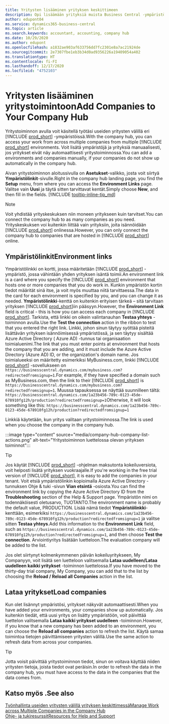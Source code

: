 ```yaml
---
title: Yritysten lisääminen yrityksen keskittimeen
description: Opi lisäämään yrityksiä muista Business Central -ympäristöistä yritystoimintoon, jotta voit hallita eri ympäristöjen välisiä töitä.
author: edupont04
ms.service: dynamics365-business-central
ms.topic: article
ms.search.keywords: accountant, accounting, company hub
ms.date: 10/29/2020
ms.author: edupont
ms.openlocfilehash: a1832ae903af633756dd7fc2301e8a7ac21924de
ms.sourcegitcommit: 2e7307fbe1eb3b34d0ad9356226a19409054a402
ms.translationtype: HT
ms.contentlocale: fi-FI
ms.lasthandoff: 12/17/2020
ms.locfileid: "4752103"
---
```

# <a name="add-companies-to-your-company-hub"></a><span data-ttu-id="91a2f-103">Yritysten lisääminen yritystoimintoon</span><span class="sxs-lookup"><span data-stu-id="91a2f-103">Add Companies to Your Company Hub</span></span>

<span data-ttu-id="91a2f-104">Yritystoiminnon avulla voit käsitellä työtäsi useiden yritysten välillä eri [!INCLUDE [prod_short](includes/prod_short.md)] -ympäristöissä.</span><span class="sxs-lookup"><span data-stu-id="91a2f-104">With the company hub, you can access your work from across multiple companies from multiple [!INCLUDE [prod_short](includes/prod_short.md)] environments.</span></span> <span data-ttu-id="91a2f-105">Voit lisätä ympäristöjä ja yrityksiä manuaalisesti, jos yritykset eivät näy automaattisesti yritystoiminnossa.</span><span class="sxs-lookup"><span data-stu-id="91a2f-105">You can add a environments and companies manually, if your companies do not show up automatically in the company hub.</span></span>  

<span data-ttu-id="91a2f-106">Aivan yritystoiminnon aloitussivulla on **Asetukset**-valikko, josta voit siirtyä **Ympäristölinkit**-sivulle.</span><span class="sxs-lookup"><span data-stu-id="91a2f-106">Right in the company hub landing page, you find the **Setup** menu, from where you can access the **Environment Links** page.</span></span> <span data-ttu-id="91a2f-107">Valitse vain **Uusi** ja täytä sitten tarvittavat kentät.</span><span class="sxs-lookup"><span data-stu-id="91a2f-107">Simply choose **New**, and then fill in the fields.</span></span> [!INCLUDE [tooltip-inline-tip_md](includes/tooltip-inline-tip_md.md)]  

> [!NOTE]
> <span data-ttu-id="91a2f-108">Voit yhdistää yrityskeskuksen niin moneen yritykseen kuin tarvitset.</span><span class="sxs-lookup"><span data-stu-id="91a2f-108">You can connect the company hub to as many companies as you need.</span></span> <span data-ttu-id="91a2f-109">Yrityskeskuksen voi kuitenkin liittää vain yrityksiin, joita isännöidään [!INCLUDE [prod_short](includes/prod_short.md)] onlinessa.</span><span class="sxs-lookup"><span data-stu-id="91a2f-109">However, you can only connect the company hub to companies that are hosted in [!INCLUDE [prod_short](includes/prod_short.md)] online.</span></span>

## <a name="environment-links"></a><span data-ttu-id="91a2f-110">Ympäristölinkit</span><span class="sxs-lookup"><span data-stu-id="91a2f-110">Environment links</span></span>

<span data-ttu-id="91a2f-111">Ympäristölinkki on kortti, jossa määritetään [!INCLUDE [prod_short](includes/prod_short.md)] -ympäristö, jossa vähintään yhden yrityksen isäntä toimii.</span><span class="sxs-lookup"><span data-stu-id="91a2f-111">An environment link is a card where you specify the [!INCLUDE [prod_short](includes/prod_short.md)] environment that hosts one or more companies that you do work in.</span></span> <span data-ttu-id="91a2f-112">Kunkin ympäristön kortin tiedot määrität sinä itse, ja voit myös muuttaa niitä tarvittaessa.</span><span class="sxs-lookup"><span data-stu-id="91a2f-112">The data in the card for each environment is specified by you, and you can change it as needed.</span></span> <span data-ttu-id="91a2f-113">**Ympäristölinkki**-kenttä on kuitenkin erityisen tärkeä – sitä tarvitaan yrityksen [!INCLUDE [prod_short](includes/prod_short.md)]iin pääsyyn.</span><span class="sxs-lookup"><span data-stu-id="91a2f-113">However, the **Environment Link** field is critical - this is how you can access each company in [!INCLUDE [prod_short](includes/prod_short.md)].</span></span> <span data-ttu-id="91a2f-114">Tarkista, että linkki on oikein valintanauhan **Testaa yhteys** -toiminnon avulla.</span><span class="sxs-lookup"><span data-stu-id="91a2f-114">Use the **Test the connection** action in the ribbon to test that you entered the right link.</span></span> <span data-ttu-id="91a2f-115">Linkki, johon sinun täytyy syöttää pisteitä lisättävän yrityksen isännöimisessä ympäristössä, ja sen täytyy sisältää Azure Active Directory ( Azure AD) -tunnus tai organisaation toimialuenimi.</span><span class="sxs-lookup"><span data-stu-id="91a2f-115">The link that you must enter points at environment that hosts the company that you are adding, and it must include the Azure Active Directory (Azure AD) ID, or the organization's domain name.</span></span> <span data-ttu-id="91a2f-116">Jos toimialueeksi on määritetty esimerkiksi MyBusiness.com, linkki [!INCLUDE [prod_short](includes/prod_short.md)] -sovellukseen on ```https://businesscentral.dynamics.com/mybusiness.com?redirectedfromsignup=1```.</span><span class="sxs-lookup"><span data-stu-id="91a2f-116">For example, if they have specified a domain such as MyBusiness.com, then the link to their [!INCLUDE [prod_short](includes/prod_short.md)] is ```https://businesscentral.dynamics.com/mybusiness.com?redirectedfromsignup=1```.</span></span> <span data-ttu-id="91a2f-117">Muussa tapauksessa se näyttää suunnilleen tältä: ```https://businesscentral.dynamics.com/1a23b456-789c-0123-45de-678910fg12h/production?redirectedfromsignup=1```</span><span class="sxs-lookup"><span data-stu-id="91a2f-117">Otherwise, it will look something like this: ```https://businesscentral.dynamics.com/1a23b456-789c-0123-45de-678910fg12h/production?redirectedfromsignup=1```</span></span>  

<span data-ttu-id="91a2f-118">Linkkiä käytetään, kun yritys valitaan yritystoiminnossa.</span><span class="sxs-lookup"><span data-stu-id="91a2f-118">The link is used when you choose the company in the company hub.</span></span>  

:::image type="content" source="media/company-hub-company-list-actions.png" alt-text="Yritystoiminnon luettelossa olevan yrityksen toiminnot":::

> [!TIP]
> <span data-ttu-id="91a2f-120">Jos käytät [!INCLUDE [prod_short](includes/prod_short.md)] -ohjelman maksutonta kokeiluversiota, voit helposti lisätä yrityksen vuokraajalle.</span><span class="sxs-lookup"><span data-stu-id="91a2f-120">If you're working in the free trial version of [!INCLUDE [prod_short](includes/prod_short.md)], it is easy to add the companies in your tenant.</span></span> <span data-ttu-id="91a2f-121">Voit etsiä ympäristölinkin kopioimalla Azure Active Directory -tunnuksen Ohje & tuki -sivun **Vian etsintä** -osiosta.</span><span class="sxs-lookup"><span data-stu-id="91a2f-121">You can find the environment link by copying the Azure Active Directory ID from the **Troubleshooting** section of the Help & Support page.</span></span> <span data-ttu-id="91a2f-122">Ympäristön nimi on todennäköisesti oletusarvo, TUOTANTO.</span><span class="sxs-lookup"><span data-stu-id="91a2f-122">The environment name is probably the default value, PRODUCTION.</span></span> <span data-ttu-id="91a2f-123">Lisää nämä tiedot **Ympäristölinkki**-kenttään, esimerkiksi ```https://businesscentral.dynamics.com/1a23b456-789c-0123-45de-678910fg12h/production?redirectedfromsignup=1``` ja valitse sitten **Testaa yhteys**.</span><span class="sxs-lookup"><span data-stu-id="91a2f-123">Add this information to the **Environment Link** field, such as ```https://businesscentral.dynamics.com/1a23b456-789c-0123-45de-678910fg12h/production?redirectedfromsignup=1```, and then choose **Test the connection**.</span></span> <span data-ttu-id="91a2f-124">Arviointiyritys lisätään luetteloon.</span><span class="sxs-lookup"><span data-stu-id="91a2f-124">The evaluation company will be added to the list.</span></span>
>
> <span data-ttu-id="91a2f-125">Jos olet siirtynyt kolmenkymmenen päivän kokeiluyritykseen, My Companyyn, voit lisätä sen luetteloon valitsemalla **Lataa uudelleen/Lataa uudelleen kaikki yritykset** -toiminnon luettelossa.</span><span class="sxs-lookup"><span data-stu-id="91a2f-125">If you have moved to the thirty-day trial company, My Company, you can add that to the list by choosing the **Reload / Reload all Companies** action in the list.</span></span>

## <a name="load-companies"></a><span data-ttu-id="91a2f-126">Lataa yritykset</span><span class="sxs-lookup"><span data-stu-id="91a2f-126">Load companies</span></span>

<span data-ttu-id="91a2f-127">Kun olet lisännyt ympäristösi, yritykset näkyvät automaattisesti.</span><span class="sxs-lookup"><span data-stu-id="91a2f-127">When you have added your environments, your companies show up automatically.</span></span> <span data-ttu-id="91a2f-128">Jos kuitenkin tiedät, että uusi yritys on lisätty ympäristöön, voit päivittää luettelon valitsemalla **Lataa kaikki yritykset uudelleen** -toiminnon.</span><span class="sxs-lookup"><span data-stu-id="91a2f-128">However, if you know that a new company has been added to an environment, you can choose the **Reload all companies** action to refresh the list.</span></span> <span data-ttu-id="91a2f-129">Käytä samaa toimintoa tietojen päivittämiseen yritysten välillä.</span><span class="sxs-lookup"><span data-stu-id="91a2f-129">Use the same action to refresh data from across your companies.</span></span>  

> [!TIP]
> <span data-ttu-id="91a2f-130">Jotta voisit päivittää yritystoiminnon tiedot, sinun on voitava käyttää niiden yritysten tietoja, joista tiedot ovat peräisin.</span><span class="sxs-lookup"><span data-stu-id="91a2f-130">In order to refresh the data in the company hub, you must have access to the data in the companies that the data comes from.</span></span>

## <a name="see-also"></a><span data-ttu-id="91a2f-131">Katso myös .</span><span class="sxs-lookup"><span data-stu-id="91a2f-131">See also</span></span>

[<span data-ttu-id="91a2f-132">Työnhallinta useiden yritysten välillä yrityksen keskittimessä</span><span class="sxs-lookup"><span data-stu-id="91a2f-132">Manage Work across Multiple Companies in the Company Hub</span></span>](company-hub.md)  
[<span data-ttu-id="91a2f-133">Ohje- ja tukiresurssit</span><span class="sxs-lookup"><span data-stu-id="91a2f-133">Resources for Help and Support</span></span>](product-help-and-support.md)  
